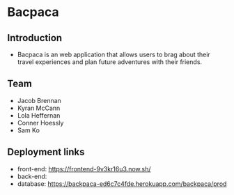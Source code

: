 # Bacpaca

## Introduction

- Bacpaca is an web application that allows users to brag about their travel experiences and plan future adventures with their friends.

## Team

- Jacob Brennan
- Kyran McCann
- Lola Heffernan
- Conner Hoessly
- Sam Ko

## Deployment links

- front-end: https://frontend-9v3kr16u3.now.sh/
- back-end: 
- database: https://backpaca-ed6c7c4fde.herokuapp.com/backpaca/prod
